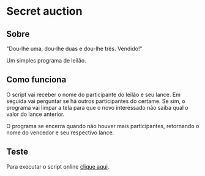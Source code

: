 # Secret auction

## Sobre
"Dou-lhe uma, dou-lhe duas e dou-lhe três. Vendido!"

Um simples programa de leilão.

## Como funciona
O script vai receber o nome do participante do leilão e seu lance. Em seguida vai perguntar se há outros participantes do certame. Se sim, o programa vai limpar a tela para que o novo interessado não saiba qual o valor do lance anterior.

O programa se encerra quando não houver mais participantes, retornando o nome do vencedor e seu respectivo lance.

## Teste
Para executar o script online [clique aqui](https://replit.com/@vhsenna/secretauction#secret_auction.py).
